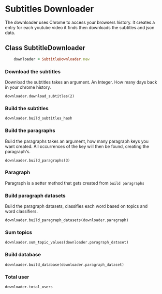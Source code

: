 # Subtitles Downloader

The downloader uses Chrome to access your browsers history. It creates a entry for
each youtube video it finds then downloads the subtitles and json data.

## Class SubtitleDownloader

```ruby
    downloader = SubtitleDownloader.new
```

### Download the subtitles

Download the subtitles takes an argument. An Integer. How many days back in your chrome history.


    downloader.download_subtitles(2)


### Build the subtitles


    downloader.build_subtitles_hash


### Build the paragraphs

Build the paragraphs takes an argument, how many paragraph keys you want created.
All occurrences of the key will then be found, creating the paragraph's.


    downloader.build_paragraphs(3)

### Paragraph

Paragraph is a setter method that gets created from `build paragraphs` 


### Build paragraph datasets

Build the paragraph datasets, classifies each word based on topics and word
classifiers.


    downloader.build_paragraph_datasets(downloader.paragraph)

### Sum topics


    downloader.sum_topic_values(downloader.paragraph_dataset)

### Build database


    downloader.build_database(downloader.paragraph_dataset)

### Total user


    downloader.total_users

